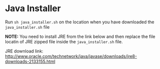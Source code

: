 # Java Installer
Run `sh java_installer.sh` on the location when you have downloaded the `java_installer.sh` file

**NOTE:** You need to install JRE from the link below and then replace the file locatin of JRE zipped file inside the `java_installer.sh` file.

JRE download link: http://www.oracle.com/technetwork/java/javase/downloads/jre8-downloads-2133155.html
